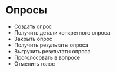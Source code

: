 # Опросы

- Создать опрос
- Получить детали конкретного опроса
- Закрыть опрос
- Получить результаты опроса
- Выгрузить результаты опроса
- Проголосовать в вопросе
- Отменить голос
